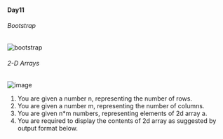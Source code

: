 #### Day11

###### Bootstrap
![bootstrap](https://user-images.githubusercontent.com/69578414/142757866-33b66b8d-b644-41b9-9e45-4dc62615f8af.png)

###### 2-D Arrays
![image](https://user-images.githubusercontent.com/69578414/146725433-c0bf4077-afeb-412f-8e4b-6f8c2e4cd0d3.png)

1. You are given a number n, representing the number of rows.
2. You are given a number m, representing the number of columns.
3. You are given n*m numbers, representing elements of 2d array a.
4. You are required to display the contents of 2d array as suggested by output format below.
